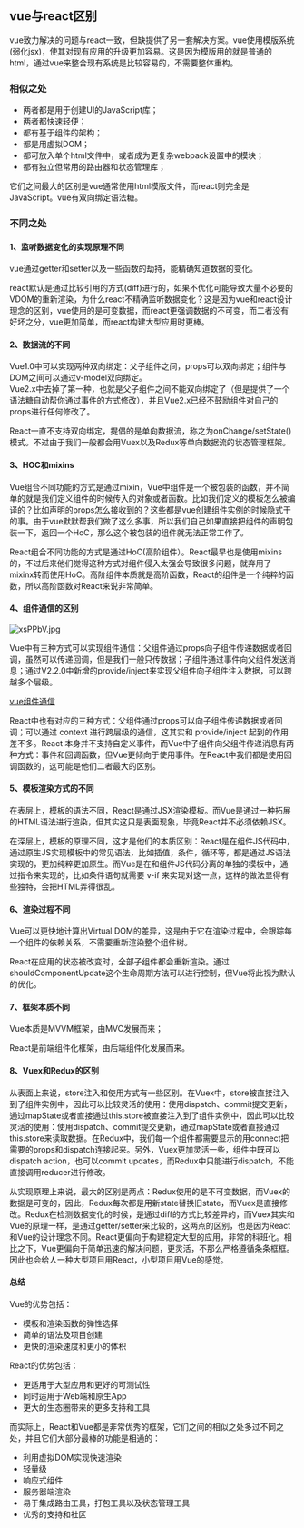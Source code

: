 ## vue与react区别

vue致力解决的问题与react一致，但缺提供了另一套解决方案。vue使用模版系统(弱化jsx)，使其对现有应用的升级更加容易。这是因为模版用的就是普通的html，通过vue来整合现有系统是比较容易的，不需要整体重构。

### 相似之处

 - 两者都是用于创建UI的JavaScript库；
 - 两者都快速轻便；
 - 都有基于组件的架构；
 - 都是用虚拟DOM；
 - 都可放入单个html文件中，或者成为更复杂webpack设置中的模块；
 - 都有独立但常用的路由器和状态管理库；

 它们之间最大的区别是vue通常使用html模版文件，而react则完全是JavaScript。vue有双向绑定语法糖。

 ### 不同之处

 #### 1、监听数据变化的实现原理不同

 vue通过getter和setter以及一些函数的劫持，能精确知道数据的变化。

 react默认是通过比较引用的方式(diff)进行的，如果不优化可能导致大量不必要的VDOM的重新渲染，为什么react不精确监听数据变化？这是因为vue和react设计理念的区别，vue使用的是可变数据，而react更强调数据的不可变，而二者没有好坏之分，vue更加简单，而react构建大型应用时更棒。

 #### 2、数据流的不同

 Vue1.0中可以实现两种双向绑定：父子组件之间，props可以双向绑定；组件与DOM之间可以通过v-model双向绑定。<br/>
 Vue2.x中去掉了第一种，也就是父子组件之间不能双向绑定了（但是提供了一个语法糖自动帮你通过事件的方式修改），并且Vue2.x已经不鼓励组件对自己的 props进行任何修改了。

React一直不支持双向绑定，提倡的是单向数据流，称之为onChange/setState()模式。不过由于我们一般都会用Vuex以及Redux等单向数据流的状态管理框架。

#### 3、HOC和mixins

Vue组合不同功能的方式是通过mixin，Vue中组件是一个被包装的函数，并不简单的就是我们定义组件的时候传入的对象或者函数。比如我们定义的模板怎么被编译的？比如声明的props怎么接收到的？这些都是vue创建组件实例的时候隐式干的事。由于vue默默帮我们做了这么多事，所以我们自己如果直接把组件的声明包装一下，返回一个HoC，那么这个被包装的组件就无法正常工作了。

React组合不同功能的方式是通过HoC(高阶组件）。React最早也是使用mixins的，不过后来他们觉得这种方式对组件侵入太强会导致很多问题，就弃用了mixinx转而使用HoC。高阶组件本质就是高阶函数，React的组件是一个纯粹的函数，所以高阶函数对React来说非常简单。

#### 4、组件通信的区别

![xsPPbV.jpg](https://s1.ax1x.com/2022/10/18/xsPPbV.jpg)

Vue中有三种方式可以实现组件通信：父组件通过props向子组件传递数据或者回调，虽然可以传递回调，但是我们一般只传数据；子组件通过事件向父组件发送消息；通过V2.2.0中新增的provide/inject来实现父组件向子组件注入数据，可以跨越多个层级。

[vue组件通信](./Vue相关面试题.md#四、vue组件间的参数传)

React中也有对应的三种方式：父组件通过props可以向子组件传递数据或者回调；可以通过 context 进行跨层级的通信，这其实和 provide/inject 起到的作用差不多。React 本身并不支持自定义事件，而Vue中子组件向父组件传递消息有两种方式：事件和回调函数，但Vue更倾向于使用事件。在React中我们都是使用回调函数的，这可能是他们二者最大的区别。

#### 5、模板渲染方式的不同

在表层上，模板的语法不同，React是通过JSX渲染模板。而Vue是通过一种拓展的HTML语法进行渲染，但其实这只是表面现象，毕竟React并不必须依赖JSX。

在深层上，模板的原理不同，这才是他们的本质区别：React是在组件JS代码中，通过原生JS实现模板中的常见语法，比如插值，条件，循环等，都是通过JS语法实现的，更加纯粹更加原生。而Vue是在和组件JS代码分离的单独的模板中，通过指令来实现的，比如条件语句就需要 v-if 来实现对这一点，这样的做法显得有些独特，会把HTML弄得很乱。

#### 6、渲染过程不同

Vue可以更快地计算出Virtual DOM的差异，这是由于它在渲染过程中，会跟踪每一个组件的依赖关系，不需要重新渲染整个组件树。

React在应用的状态被改变时，全部子组件都会重新渲染。通过shouldComponentUpdate这个生命周期方法可以进行控制，但Vue将此视为默认的优化。

#### 7、框架本质不同

Vue本质是MVVM框架，由MVC发展而来；

React是前端组件化框架，由后端组件化发展而来。

#### 8、Vuex和Redux的区别

从表面上来说，store注入和使用方式有一些区别。在Vuex中，store被直接注入到了组件实例中，因此可以比较灵活的使用：使用dispatch、commit提交更新，通过mapState或者直接通过this.store被直接注入到了组件实例中，因此可以比较灵活的使用：使用dispatch、commit提交更新，通过mapState或者直接通过this.store来读取数据。在Redux中，我们每一个组件都需要显示的用connect把需要的props和dispatch连接起来。另外，Vuex更加灵活一些，组件中既可以dispatch action，也可以commit updates，而Redux中只能进行dispatch，不能直接调用reducer进行修改。

从实现原理上来说，最大的区别是两点：Redux使用的是不可变数据，而Vuex的数据是可变的，因此，Redux每次都是用新state替换旧state，而Vuex是直接修改。Redux在检测数据变化的时候，是通过diff的方式比较差异的，而Vuex其实和Vue的原理一样，是通过getter/setter来比较的，这两点的区别，也是因为React和Vue的设计理念不同。React更偏向于构建稳定大型的应用，非常的科班化。相比之下，Vue更偏向于简单迅速的解决问题，更灵活，不那么严格遵循条条框框。因此也会给人一种大型项目用React，小型项目用Vue的感觉。

#### 总结

Vue的优势包括：

- 模板和渲染函数的弹性选择
- 简单的语法及项目创建
- 更快的渲染速度和更小的体积

React的优势包括：

- 更适用于大型应用和更好的可测试性
- 同时适用于Web端和原生App
- 更大的生态圈带来的更多支持和工具

而实际上，React和Vue都是非常优秀的框架，它们之间的相似之处多过不同之处，并且它们大部分最棒的功能是相通的：

- 利用虚拟DOM实现快速渲染
- 轻量级
- 响应式组件
- 服务器端渲染
- 易于集成路由工具，打包工具以及状态管理工具
- 优秀的支持和社区